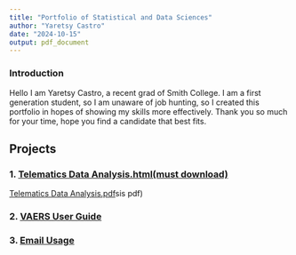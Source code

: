 ```yaml
---
title: "Portfolio of Statistical and Data Sciences"
author: "Yaretsy Castro"
date: "2024-10-15"
output: pdf_document
---
```


### Introduction

Hello I am Yaretsy Castro, a recent grad of Smith College. I am a first generation student, so I am unaware of job hunting, so I created this portfolio in hopes of showing my skills more effectively. Thank you so much for your time, hope you find a candidate that best fits.

## Projects

### 1. [Telematics Data Analysis.html(must download)](Projects/term_paper.html)

[Telematics Data Analysis.pdf](https://github.com/cyaretsy/Portfolio/blob/5c5ea0b4fc6760370c3cd1f883408acafa2a216b/Projects/Telematics%20Data%20101.pdf)sis pdf)

### 2. [VAERS User Guide](https://github.com/cyaretsy/Portfolio/blob/d462da17db310155c75adf88a681a8c93ef3c171/Projects/final-project.pdf)

### 3. [Email Usage](https://github.com/cyaretsy/Portfolio/blob/d462da17db310155c75adf88a681a8c93ef3c171/Projects/Mini-Project-1.pdf)